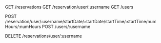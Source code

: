 GET /reservations
GET /reservation/user/:username
GET /users

POST /reservation/user/:username/startDate/:startDate/startTime/:startTime/numHours/:numHours
POST /users/:username

DELETE /reservations/user/:username
